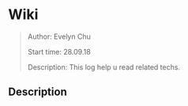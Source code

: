 # Wiki

> Author: Evelyn Chu
>
> Start time: 28.09.18
>
> Description: This log help u read related techs.

## Description



